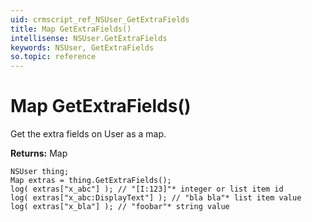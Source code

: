 ```yaml
---
uid: crmscript_ref_NSUser_GetExtraFields
title: Map GetExtraFields()
intellisense: NSUser.GetExtraFields
keywords: NSUser, GetExtraFields
so.topic: reference
---
```


# Map GetExtraFields()

Get the extra fields on User as a map.

**Returns:** Map

```crmscript
NSUser thing;
Map extras = thing.GetExtraFields();
log( extras["x_abc"] ); // "[I:123]"* integer or list item id
log( extras["x_abc:DisplayText"] ); // "bla bla"* list item value
log( extras["x_bla"] ); // "foobar"* string value
```

